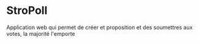 # StroPoll
Application web qui permet de créer et proposition et des soumettres aux votes, la majorité l'emporte
